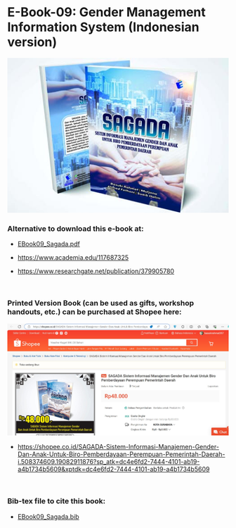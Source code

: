 # E-Book-09: Gender Management Information System (Indonesian version)

<p align="center">
  <img src="https://github.com/bsrahmat/ebook-09/blob/main/SAGADA.jpg" alt="" class="img-responsive" width="700">
</p>

### Alternative to download this e-book at:

- <a href="https://github.com/bsrahmat/ebook-09/blob/main/EBook09_Sagada.pdf" target="_blank">EBook09_Sagada.pdf</a>

- <a href="https://www.academia.edu/117687325" target="_blank">https://www.academia.edu/117687325</a>

- <a href="https://www.researchgate.net/publication/379905780" target="_blank">https://www.researchgate.net/publication/379905780</a>

<br>

### Printed Version Book (can be used as gifts, workshop handouts, etc.) can be purchased at Shopee here:

<p align="center">
<a href="https://shopee.co.id/SAGADA-Sistem-Informasi-Manajemen-Gender-Dan-Anak-Untuk-Biro-Pemberdayaan-Perempuan-Pemerintah-Daerah-i.508374609.19082911876?sp_atk=dc4e6fd2-7444-4101-ab19-a4b1734b5609&xptdk=dc4e6fd2-7444-4101-ab19-a4b1734b5609" target="_blank"><img src="https://github.com/bsrahmat/ebook-09/blob/main/shopee_book09.jpg" alt="" class="img-responsive" width="700">
</a>
</p>

- <a href="https://shopee.co.id/SAGADA-Sistem-Informasi-Manajemen-Gender-Dan-Anak-Untuk-Biro-Pemberdayaan-Perempuan-Pemerintah-Daerah-i.508374609.19082911876?sp_atk=dc4e6fd2-7444-4101-ab19-a4b1734b5609&xptdk=dc4e6fd2-7444-4101-ab19-a4b1734b5609" target="_blank">https://shopee.co.id/SAGADA-Sistem-Informasi-Manajemen-Gender-Dan-Anak-Untuk-Biro-Pemberdayaan-Perempuan-Pemerintah-Daerah-i.508374609.19082911876?sp_atk=dc4e6fd2-7444-4101-ab19-a4b1734b5609&xptdk=dc4e6fd2-7444-4101-ab19-a4b1734b5609</a>

<br>

### Bib-tex file to cite this book:

- <a href="https://github.com/bsrahmat/ebook-09/blob/main/EBook09_Sagada.bib" target="_blank">EBook09_Sagada.bib</a>

<br>

